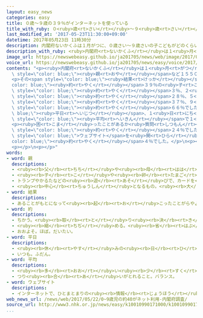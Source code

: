 ```yaml
---
layout: easy_news
categories: easy
title: ０歳〜９歳の３９％がインターネットを使っている
title_with_ruby: ０<ruby>歳<rt>さい</rt></ruby>〜９<ruby>歳<rt>さい</rt></ruby>の３９％がインターネットを<ruby>使<rt>つか</rt></ruby>っている
last_modified_at: '2017-05-23T11:30:00+09:00'
datetime: 2017年05月23日 11時30分
description: 内閣府ないかくふは１月がつに、０歳さい〜９歳さいの子こどもがどのくらいインターネットを使つかっているか調しらべました。
description_with_ruby: <ruby>内閣府<rt>ないかくふ</rt></ruby>は１<ruby>月<rt>がつ</rt></ruby>に、０<ruby>歳<rt>さい</rt></ruby>〜９<ruby>歳<rt>さい</rt></ruby>の<ruby>子<rt>こ</rt></ruby>どもがどのくらいインターネットを<ruby>使<rt>つか</rt></ruby>っているか<ruby>調<rt>しら</rt></ruby>べました。
image_url: https://newswebeasy.github.io/ja201705/news/web/image/2017/05/23/k10010990171000.jpg
voice_url: https://newswebeasy.github.io/ja201705/news/easy/voice/2017/05/23/k10010990171000.mp3
contents: "<p><ruby>内閣府<rt>ないかくふ</rt></ruby>は１<ruby>月<rt>がつ</rt></ruby>に、０<ruby>歳<rt>さい</rt></ruby>〜９<ruby>歳<rt>さい</rt></ruby>の<ruby>子<rt>こ</rt></ruby>どもがどのくらいインターネットを<ruby>使<rt>つか</rt></ruby>っているか<ruby>調<rt>しら</rt></ruby>べました。<ruby>子<rt>こ</rt></ruby>どもの<span\
  \ style=\"color: blue;\"><ruby>親<rt>おや</rt></ruby></span>など１５５０<ruby>人<rt>にん</rt></ruby>が<ruby>質問<rt>しつもん</rt></ruby>に<ruby>答<rt>こた</rt></ruby>えました。</p>\n\
  <p>その<span style=\"color: blue;\"><ruby>結果<rt>けっか</rt></ruby></span>、<span style=\"\
  color: blue;\"><ruby>約<rt>やく</rt></ruby></span>３９％の<ruby>子<rt>こ</rt></ruby>どもがインターネットを<ruby>使<rt>つか</rt></ruby>っていました。０<ruby>歳<rt>さい</rt></ruby>の<ruby>子<rt>こ</rt></ruby>どもは<span\
  \ style=\"color: blue;\"><ruby>約<rt>やく</rt></ruby></span>３％、２<ruby>歳<rt>さい</rt></ruby>は<span\
  \ style=\"color: blue;\"><ruby>約<rt>やく</rt></ruby></span>２８％、５<ruby>歳<rt>さい</rt></ruby>は<span\
  \ style=\"color: blue;\"><ruby>約<rt>やく</rt></ruby></span>３７％、９<ruby>歳<rt>さい</rt></ruby>は<span\
  \ style=\"color: blue;\"><ruby>約<rt>やく</rt></ruby></span>６６％でした。<span style=\"color:\
  \ blue;\"><ruby>平日<rt>へいじつ</rt></ruby></span>、１<ruby>日<rt>にち</rt></ruby>にインターネットを<ruby>使<rt>つか</rt></ruby>う<ruby>時間<rt>じかん</rt></ruby>は、<span\
  \ style=\"color: blue;\"><ruby>平均<rt>へいきん</rt></ruby></span>で１<ruby>時間<rt>じかん</rt></ruby>ぐらいでした。</p>\n\
  <p><ruby>困<rt>こま</rt></ruby>ったことがあるか<ruby>質問<rt>しつもん</rt></ruby>すると「<ruby>長<rt>なが</rt></ruby>い<ruby>時間<rt>じかん</rt></ruby>インターネットを<ruby>使<rt>つか</rt></ruby>っていて、<ruby>注意<rt>ちゅうい</rt></ruby>してもやめない」と<ruby>答<rt>こた</rt></ruby>えた<ruby>人<rt>ひと</rt></ruby>が<span\
  \ style=\"color: blue;\"><ruby>約<rt>やく</rt></ruby></span>２４％でした。「<ruby>子<rt>こ</rt></ruby>どもが<ruby>見<rt>み</rt></ruby>てはいけない<span\
  \ style=\"color: blue;\">ウェブサイト</span>を<ruby>開<rt>ひら</rt></ruby>いた」は<span style=\"\
  color: blue;\"><ruby>約<rt>やく</rt></ruby></span>４％でした。</p>\n<p><ruby>内閣府<rt>ないかくふ</rt></ruby>は「これからも、<ruby>子<rt>こ</rt></ruby>どもたちが<ruby>安全<rt>あんぜん</rt></ruby>にインターネットを<ruby>使<rt>つか</rt></ruby>うことができるようにしたいと<ruby>思<rt>おも</rt></ruby>います」と<ruby>話<rt>はな</rt></ruby>しています。</p>\n\
  <p></p>\n<p></p>"
words:
- word: 親
  descriptions:
  - <ruby><rb>父</rb><rt>ちち</rt></ruby>や<ruby><rb>母</rb><rt>はは</rt></ruby>。<ruby><rb>両親</rb><rt>りょうしん</rt></ruby>。
  - <ruby><rb>子</rb><rt>こ</rt></ruby>や<ruby><rb>卵</rb><rt>たまご</rt></ruby>をうんだもの。
  - トランプやかるたなどの<ruby><rb>遊</rb><rt>あそ</rt></ruby>びで、カードを<ruby><rb>配</rb><rt>くば</rt></ruby>る<ruby><rb>人</rb><rt>ひと</rt></ruby>。
  - <ruby><rb>中心</rb><rt>ちゅうしん</rt></ruby>となるもの。<ruby><rb>大</rb><rt>おお</rt></ruby>きいもの。
- word: 結果
  descriptions:
  - あることがもとになって<ruby><rb>起</rb><rt>お</rt></ruby>こったことがらやようす。
- word: 約
  descriptions:
  - ちかう。<ruby><rb>取</rb><rt>と</rt></ruby>り<ruby><rb>決</rb><rt>き</rt></ruby>める。
  - <ruby><rb>縮</rb><rt>ちぢ</rt></ruby>める。<ruby><rb>省</rb><rt>はぶ</rt></ruby>く。<ruby><rb>簡単</rb><rt>かんたん</rt></ruby>にする。
  - おおよそ。ほぼ。だいたい。
- word: 平日
  descriptions:
  - <ruby><rb>休</rb><rt>やす</rt></ruby>みの<ruby><rb>日</rb><rt>ひ</rt></ruby>でも<ruby><rb>祝日</rb><rt>しゅくじつ</rt></ruby>でもない<ruby><rb>日</rb><rt>ひ</rt></ruby>。ふつうの<ruby><rb>日</rb><rt>ひ</rt></ruby>。
  - いつも。ふだん。
- word: 平均
  descriptions:
  - <ruby><rb>多</rb><rt>おお</rt></ruby>い<ruby><rb>少</rb><rt>すく</rt></ruby>ないや<ruby><rb>高</rb><rt>たか</rt></ruby>い<ruby><rb>低</rb><rt>ひく</rt></ruby>いなどがないように、ならすこと。
  - つり<ruby><rb>合</rb><rt>あ</rt></ruby>いがとれること。バランス。
- word: ウェブサイト
  descriptions:
  - インターネットで、ひとまとまりの<ruby><rb>情報</rb><rt>じょうほう</rt></ruby>が<ruby><rb>置</rb><rt>お</rt></ruby>かれている<ruby><rb>場所</rb><rt>ばしょ</rt></ruby>。サイト。
web_news_url: /news/web/2017/05/22/0~9歳児の約40がネット利用-内閣府調査/
source_url: http://www3.nhk.or.jp/news/easy/k10010990171000/k10010990171000.html
...
```

